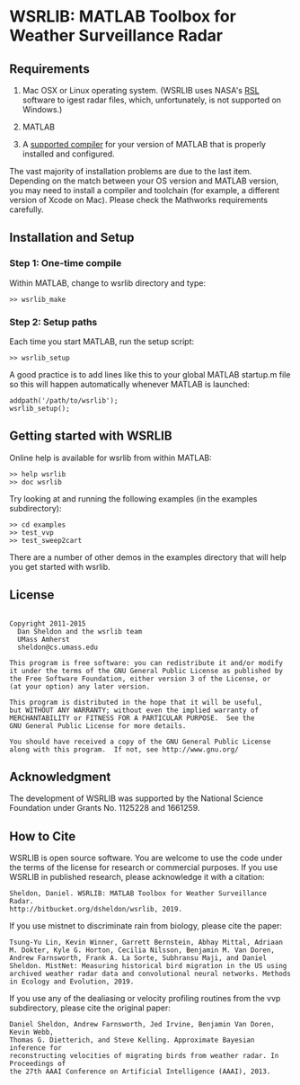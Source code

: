 # WSRLIB: MATLAB Toolbox for Weather Surveillance Radar

## Requirements

1. Mac OSX or Linux operating system. (WSRLIB uses NASA's
  [RSL](http://trmm-fc.gsfc.nasa.gov/trmm_gv/software/rsl/) software
  to igest radar files, which, unfortunately, is not supported on
  Windows.)

2. MATLAB

3. A [supported compiler](https://www.mathworks.com/support/requirements/supported-compilers.html) for your version of MATLAB that is properly installed and configured.

The vast majority of installation problems are due to the last
item. Depending on the match between your OS version and MATLAB
version, you may need to install a compiler and toolchain (for
example, a different version of Xcode on Mac). Please check the
Mathworks requirements carefully.

## Installation and Setup

### Step 1: One-time compile

Within MATLAB, change to wsrlib directory and type:

~~~~ {.txt}
>> wsrlib_make
~~~~

### Step 2: Setup paths

Each time you start MATLAB, run the setup script:

~~~~ {.txt}
>> wsrlib_setup
~~~~

A good practice is to add lines like this to your global MATLAB
startup.m file so this will happen automatically whenever MATLAB
is launched:

~~~~ {.matlab}
addpath('/path/to/wsrlib');
wsrlib_setup();
~~~~

## Getting started with WSRLIB

Online help is available for wsrlib from within MATLAB:

~~~~ {.matlab}
>> help wsrlib
>> doc wsrlib
~~~~

Try looking at and running the following examples (in the examples 
subdirectory):

~~~~ {.matlab}
>> cd examples
>> test_vvp
>> test_sweep2cart
~~~~

There are a number of other demos in the examples directory that
will help you get started with wsrlib.

## License

~~~~

Copyright 2011-2015
  Dan Sheldon and the wsrlib team
  UMass Amherst
  sheldon@cs.umass.edu

This program is free software: you can redistribute it and/or modify
it under the terms of the GNU General Public License as published by
the Free Software Foundation, either version 3 of the License, or
(at your option) any later version.

This program is distributed in the hope that it will be useful,
but WITHOUT ANY WARRANTY; without even the implied warranty of
MERCHANTABILITY or FITNESS FOR A PARTICULAR PURPOSE.  See the
GNU General Public License for more details.

You should have received a copy of the GNU General Public License
along with this program.  If not, see http://www.gnu.org/

~~~~

## Acknowledgment

The development of WSRLIB was supported by the National Science Foundation under Grants No. 1125228 and 1661259.

## How to Cite

WSRLIB is open source software. You are welcome to use the code under the terms of the license for research or commercial purposes. If you use WSRLIB in published research, please acknowledge it with a citation:

~~~~
Sheldon, Daniel. WSRLIB: MATLAB Toolbox for Weather Surveillance Radar.
http://bitbucket.org/dsheldon/wsrlib, 2019.
~~~~

If you use mistnet to discriminate rain from biology, please cite the paper:

~~~~
Tsung-Yu Lin, Kevin Winner, Garrett Bernstein, Abhay Mittal, Adriaan M. Dokter, Kyle G. Horton, Cecilia Nilsson, Benjamin M. Van Doren, Andrew Farnsworth, Frank A. La Sorte, Subhransu Maji, and Daniel Sheldon. MistNet: Measuring historical bird migration in the US using archived weather radar data and convolutional neural networks. Methods in Ecology and Evolution, 2019.
~~~~

If you use any of the dealiasing or velocity profiling routines from the vvp subdirectory, please cite the original paper:

~~~~
Daniel Sheldon, Andrew Farnsworth, Jed Irvine, Benjamin Van Doren, Kevin Webb, 
Thomas G. Dietterich, and Steve Kelling. Approximate Bayesian inference for 
reconstructing velocities of migrating birds from weather radar. In Proceedings of 
the 27th AAAI Conference on Artificial Intelligence (AAAI), 2013.
~~~~
